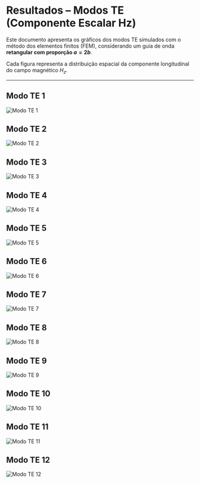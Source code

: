 # Resultados – Modos TE (Componente Escalar Hz)

Este documento apresenta os gráficos dos modos TE simulados com o método dos elementos finitos (FEM), considerando um guia de onda **retangular com proporção $` a = 2b `$**.

Cada figura representa a distribuição espacial da componente longitudinal do campo magnético $` H_z `$.

---

## Modo TE 1
![Modo TE 1](../out/img/te_te_24modos/modo_1_TE.png)

## Modo TE 2
![Modo TE 2](../out/img/te_te_24modos/modo_2_TE.png)

## Modo TE 3
![Modo TE 3](../out/img/te_te_24modos/modo_3_TE.png)

## Modo TE 4
![Modo TE 4](../out/img/te_te_24modos/modo_4_TE.png)

## Modo TE 5
![Modo TE 5](../out/img/te_te_24modos/modo_5_TE.png)

## Modo TE 6
![Modo TE 6](../out/img/te_te_24modos/modo_6_TE.png)

## Modo TE 7
![Modo TE 7](../out/img/te_te_24modos/modo_7_TE.png)

## Modo TE 8
![Modo TE 8](../out/img/te_te_24modos/modo_8_TE.png)

## Modo TE 9
![Modo TE 9](../out/img/te_te_24modos/modo_9_TE.png)

## Modo TE 10
![Modo TE 10](../out/img/te_te_24modos/modo_10_TE.png)

## Modo TE 11
![Modo TE 11](../out/img/te_te_24modos/modo_11_TE.png)

## Modo TE 12
![Modo TE 12](../out/img/te_te_24modos/modo_12_TE.png)

